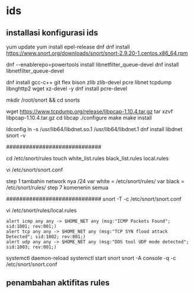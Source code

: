 # ids

## installasi konfigurasi ids
yum update
yum install epel-release dnf
dnf install https://www.snort.org/downloads/snort/snort-2.9.20-1.centos.x86_64.rpm

dnf --enablerepo=powertools install libnetfilter_queue-devel
dnf install libnetfilter_queue-devel

dnf install gcc-c++ git flex bison zlib zlib-devel pcre libnet tcpdump libnghttp2 wget xz-devel -y
dnf install pcre-devel

mkdir /root/snort && cd snorts

wget https://www.tcpdump.org/release/libpcap-1.10.4.tar.gz
tar xzvf libpcap-1.10.4.tar.gz
cd libcap
./configure
make
make install

ldconfig
ln -s /usr/lib64/libdnet.so.1 /usr/lib64/libdnet.1
dnf install libdnet
snort -v

#############################

cd /etc/snort/rules
touch white_list.rules black_list.rules local.rules

vi /etc/snort/snort.conf

step 1 tambahin network nya /24
        var white = /etc/snort/rules/
        var black = /etc/snort/rules/
step 7 komenenin semua

#############################
snort -T -c /etc/snort/snort.conf

vi /etc/snort/rules/local.rules
```
alert icmp any any -> $HOME_NET any (msg:"ICMP Packets Found"; sid:1001; rev:001;)
alert tcp any any -> $HOME_NET any (msg:"TCP SYN flood attack Detected"; sid:1002; rev:001;)
alert udp any any -> $HOME_NET any (msg:"DOS tool UDP mode detected"; sid:1003; rev:001;)
```

systemctl daemon-reload
systemctl start snort
snort -A console -q -c /etc/snort/snort.conf

## penambahan aktifitas rules